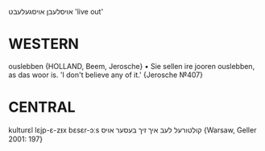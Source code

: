 אויסלעבן
אויסגעלעבט
'live out'

WESTERN
========

ouslebben {HOLLAND, Beem, Jerosche}
	•	Sie sellen ire jooren ouslebben, as das woor is. 'I don't believe any of it.' {Jerosche №407}

CENTRAL
========

kulturɛl lɛjp-ɛ-zᵻx bɛsɛr-ɔːs קולטורעל לעב איך זיך בעסער אויס {Warsaw, Geller 2001: 197}


